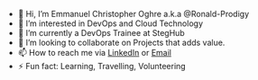 - 👋 Hi, I’m Emmanuel Christopher Oghre a.k.a @Ronald-Prodigy
- 👀 I’m interested in DevOps and Cloud Technology
- 🌱 I’m currently a DevOps Trainee at StegHub
- 💞️ I’m looking to collaborate on Projects that adds value.
- 📫 How to reach me via [LinkedIn](https://www.linkedin.com/in/emmanuel-christopher-oghre/) or [Email](mailto:eoghre1@gmail.com)
- ⚡ Fun fact: Learning, Travelling, Volunteering

<!---
Ronald-Prodigy/Ronald-Prodigy is a ✨ special ✨ repository because its `README.md` (this file) appears on your GitHub profile.
You can click the Preview link to take a look at your changes.
--->
